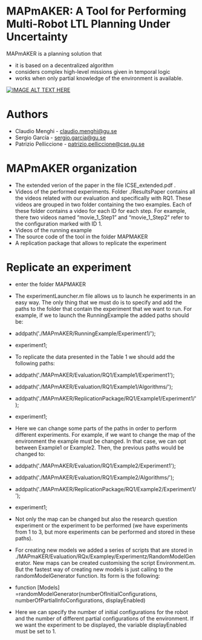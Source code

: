 
# MAPmAKER: A Tool for Performing Multi-Robot LTL Planning Under Uncertainty
MAPmAKER is a planning solution that 
- it is based on a decentralized algorithm  
- considers complex high-level missions given in temporal logic
- works when only partial knowledge of the environment is available. 



[![IMAGE ALT TEXT HERE](https://www.youtube.com/watch?v=TJzC_u2yfzQ&feature=youtu.be/0.jpg)](https://www.youtube.com/watch?v=TJzC_u2yfzQ&feature=youtu.be)

# Authors
- Claudio Menghi - claudio.menghi@gu.se
- Sergio García - sergio.garcia@gu.se
- Patrizio Pelliccione - patrizio.pelliccione@cse.gu.se

# MAPmAKER organization

- The extended verion of the paper in the file ICSE_extended.pdf .
- Videos of the performed experiments. Folder ./ResultsPaper contains all the videos related with our evaluation and specifically with RQ1. 
These videos are grouped in two folder containing the two examples.
Each of these folder contains a video for each ID for each step. For example, there two videos named “movie_1_Step1” and “movie_1_Step2” refer to the configuration marked with ID 1.
- Videos of the running example
- The source code of the tool in the folder MAPMAKER
- A replication package that allows to replicate the experiment

# Replicate an experiment
- enter the folder MAPMAKER

- The experimentLauncher.m file allows us to launch he experiments in an easy way. The only thing that we must do is to specify and add the paths to the folder that contain the experiment that we want to run. For example, if we to launch the RunningExample the added paths should be:

- addpath('./MAPmAKER/RunningExample/Experiment1/');
- experiment1;

- To replicate the data presented in the Table 1 we should add the following paths:

- addpath('./MAPmAKER/Evaluation/RQ1/Example1/Experiment1');
- addpath('./MAPmAKER/Evaluation/RQ1/Example1/Algorithms/');
- addpath('./MAPmAKER/ReplicationPackage/RQ1/Example1/Experiment1/');
- experiment1;

- Here we can change some parts of the paths in order to perform different experiments. For example, if we want to change the map of the environment the example must be changed. In that case, we can opt between Example1 or Example2. Then, the previous paths would be changed to:

- addpath('./MAPmAKER/Evaluation/RQ1/Example2/Experiment1');
- addpath('./MAPmAKER/Evaluation/RQ1/Example2/Algorithms/');
- addpath('./MAPmAKER/ReplicationPackage/RQ1/Example2/Experiment1/');
- experiment1;

- Not only the map can be changed but also the research question experiment or the experiment to be performed (we have experiments from 1 to 3, but more experiments can be performed and stored in these paths). 

- For creating new models we added a series of scripts that are stored in ./MAPmaKER/Evaluation/RQx/Exampley/Experimentz/RandomModelGenerator. New maps can be created customising the script Environment.m. But the fastest way of creating new models is just calling to the randomModelGenerator function. Its form is the following:

- function [Models] =randomModelGenerator(numberOfInitialConfigurations, numberOfPartialInfoConfigurations, displayEnabled)

- Here we can specify the number of initial configurations for the robot and the number of different partial configurations of the environment. If we want the experiment to be displayed, the variable displayEnabled must be set to 1.

